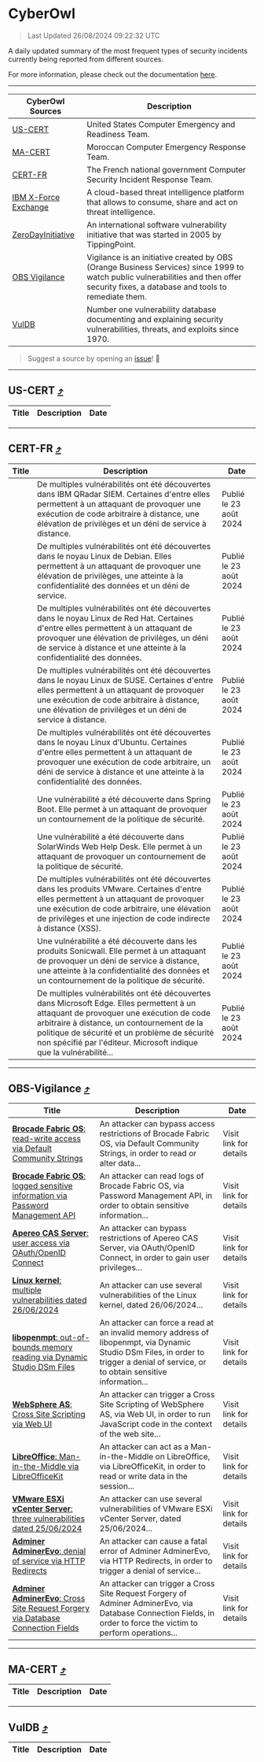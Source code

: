 
 <div id='top'></div>

# CyberOwl

 > Last Updated 26/08/2024 09:22:32 UTC
 
 A daily updated summary of the most frequent types of security incidents currently being reported from different sources.
 
 For more information, please check out the documentation [here](./docs/README.md).
 
 ---
 |CyberOwl Sources|Description|
 |---|---|
 |[US-CERT](#us-cert-arrow_heading_up)|United States Computer Emergency and Readiness Team.|
 |[MA-CERT](#ma-cert-arrow_heading_up)|Moroccan Computer Emergency Response Team.|
 |[CERT-FR](#cert-fr-arrow_heading_up)|The French national government Computer Security Incident Response Team.|
 |[IBM X-Force Exchange](#ibmcloud-arrow_heading_up)|A cloud-based threat intelligence platform that allows to consume, share and act on threat intelligence.|
 |[ZeroDayInitiative](#zerodayinitiative-arrow_heading_up)|An international software vulnerability initiative that was started in 2005 by TippingPoint.|
 |[OBS Vigilance](#obs-vigilance-arrow_heading_up)|Vigilance is an initiative created by OBS (Orange Business Services) since 1999 to watch public vulnerabilities and then offer security fixes, a database and tools to remediate them.|
 |[VulDB](#vuldb-arrow_heading_up)|Number one vulnerability database documenting and explaining security vulnerabilities, threats, and exploits since 1970.|
 
 > Suggest a source by opening an [issue](https://github.com/karimhabush/cyberowl/issues)! :raised_hands:
 ---

## US-CERT [:arrow_heading_up:](#cyberowl)

 |Title|Description|Date|
 |---|---|---|
 
 ---

## CERT-FR [:arrow_heading_up:](#cyberowl)

 |Title|Description|Date|
 |---|---|---|
 |[](https://www.cert.ssi.gouv.fr/avis/CERTFR-2024-AVI-0720/)|De multiples vulnérabilités ont été découvertes dans IBM QRadar SIEM. Certaines d'entre elles permettent à un attaquant de provoquer une exécution de code arbitraire à distance, une élévation de privilèges et un déni de service à distance.|Publié le 23 août 2024|
 |[](https://www.cert.ssi.gouv.fr/avis/CERTFR-2024-AVI-0719/)|De multiples vulnérabilités ont été découvertes dans le noyau Linux de Debian. Elles permettent à un attaquant de provoquer une élévation de privilèges, une atteinte à la confidentialité des données et un déni de service.|Publié le 23 août 2024|
 |[](https://www.cert.ssi.gouv.fr/avis/CERTFR-2024-AVI-0718/)|De multiples vulnérabilités ont été découvertes dans le noyau Linux de Red Hat. Certaines d'entre elles permettent à un attaquant de provoquer une élévation de privilèges, un déni de service à distance et une atteinte à la confidentialité des données.|Publié le 23 août 2024|
 |[](https://www.cert.ssi.gouv.fr/avis/CERTFR-2024-AVI-0717/)|De multiples vulnérabilités ont été découvertes dans le noyau Linux de SUSE. Certaines d'entre elles permettent à un attaquant de provoquer une exécution de code arbitraire à distance, une élévation de privilèges et un déni de service à distance.|Publié le 23 août 2024|
 |[](https://www.cert.ssi.gouv.fr/avis/CERTFR-2024-AVI-0716/)|De multiples vulnérabilités ont été découvertes dans le noyau Linux d'Ubuntu. Certaines d'entre elles permettent à un attaquant de provoquer une exécution de code arbitraire, un déni de service à distance et une atteinte à la confidentialité des données.|Publié le 23 août 2024|
 |[](https://www.cert.ssi.gouv.fr/avis/CERTFR-2024-AVI-0715/)|Une vulnérabilité a été découverte dans Spring Boot. Elle permet à un attaquant de provoquer un contournement de la politique de sécurité.|Publié le 23 août 2024|
 |[](https://www.cert.ssi.gouv.fr/avis/CERTFR-2024-AVI-0714/)|Une vulnérabilité a été découverte dans SolarWinds Web Help Desk. Elle permet à un attaquant de provoquer un contournement de la politique de sécurité.|Publié le 23 août 2024|
 |[](https://www.cert.ssi.gouv.fr/avis/CERTFR-2024-AVI-0713/)|De multiples vulnérabilités ont été découvertes dans les produits VMware. Certaines d'entre elles permettent à un attaquant de provoquer une exécution de code arbitraire, une élévation de privilèges et une injection de code indirecte à distance (XSS).|Publié le 23 août 2024|
 |[](https://www.cert.ssi.gouv.fr/avis/CERTFR-2024-AVI-0712/)|Une vulnérabilité a été découverte dans les produits Sonicwall. Elle permet à un attaquant de provoquer un déni de service à distance, une atteinte à la confidentialité des données et un contournement de la politique de sécurité.|Publié le 23 août 2024|
 |[](https://www.cert.ssi.gouv.fr/avis/CERTFR-2024-AVI-0711/)|De multiples vulnérabilités ont été découvertes dans Microsoft Edge. Elles permettent à un attaquant de provoquer une exécution de code arbitraire à distance, un contournement de la politique de sécurité et un problème de sécurité non spécifié par l'éditeur. Microsoft indique que la vulnérabilité...|Publié le 23 août 2024|
 
 ---

## OBS-Vigilance [:arrow_heading_up:](#cyberowl)

 |Title|Description|Date|
 |---|---|---|
 |[<a href="https://vigilance.fr/vulnerability/Brocade-Fabric-OS-read-write-access-via-Default-Community-Strings-44600" class="noirorange"><b>Brocade Fabric OS</b>: read-write access via Default Community Strings</a>](https://vigilance.fr/vulnerability/Brocade-Fabric-OS-read-write-access-via-Default-Community-Strings-44600)|An attacker can bypass access restrictions of Brocade Fabric OS, via Default Community Strings, in order to read or alter data...|Visit link for details|
 |[<a href="https://vigilance.fr/vulnerability/Brocade-Fabric-OS-logged-sensitive-information-via-Password-Management-API-44599" class="noirorange"><b>Brocade Fabric OS</b>: logged sensitive information via Password Management API</a>](https://vigilance.fr/vulnerability/Brocade-Fabric-OS-logged-sensitive-information-via-Password-Management-API-44599)|An attacker can read logs of Brocade Fabric OS, via Password Management API, in order to obtain sensitive information...|Visit link for details|
 |[<a href="https://vigilance.fr/vulnerability/Apereo-CAS-Server-user-access-via-OAuth-OpenID-Connect-44597" class="noirorange"><b>Apereo CAS Server</b>: user access via OAuth/OpenID Connect</a>](https://vigilance.fr/vulnerability/Apereo-CAS-Server-user-access-via-OAuth-OpenID-Connect-44597)|An attacker can bypass restrictions of Apereo CAS Server, via OAuth/OpenID Connect, in order to gain user privileges...|Visit link for details|
 |[<a href="https://vigilance.fr/vulnerability/Linux-kernel-multiple-vulnerabilities-dated-26-06-2024-44596" class="noirorange"><b>Linux kernel</b>: multiple vulnerabilities dated 26/06/2024</a>](https://vigilance.fr/vulnerability/Linux-kernel-multiple-vulnerabilities-dated-26-06-2024-44596)|An attacker can use several vulnerabilities of the Linux kernel, dated 26/06/2024...|Visit link for details|
 |[<a href="https://vigilance.fr/vulnerability/libopenmpt-out-of-bounds-memory-reading-via-Dynamic-Studio-DSm-Files-44594" class="noirorange"><b>libopenmpt</b>: out-of-bounds memory reading via Dynamic Studio DSm Files</a>](https://vigilance.fr/vulnerability/libopenmpt-out-of-bounds-memory-reading-via-Dynamic-Studio-DSm-Files-44594)|An attacker can force a read at an invalid memory address of libopenmpt, via Dynamic Studio DSm Files, in order to trigger a denial of service, or to obtain sensitive information...|Visit link for details|
 |[<a href="https://vigilance.fr/vulnerability/WebSphere-AS-Cross-Site-Scripting-via-Web-UI-44592" class="noirorange"><b>WebSphere AS</b>: Cross Site Scripting via Web UI</a>](https://vigilance.fr/vulnerability/WebSphere-AS-Cross-Site-Scripting-via-Web-UI-44592)|An attacker can trigger a Cross Site Scripting of WebSphere AS, via Web UI, in order to run JavaScript code in the context of the web site...|Visit link for details|
 |[<a href="https://vigilance.fr/vulnerability/LibreOffice-Man-in-the-Middle-via-LibreOfficeKit-44591" class="noirorange"><b>LibreOffice</b>: Man-in-the-Middle via LibreOfficeKit</a>](https://vigilance.fr/vulnerability/LibreOffice-Man-in-the-Middle-via-LibreOfficeKit-44591)|An attacker can act as a Man-in-the-Middle on LibreOffice, via LibreOfficeKit, in order to read or write data in the session...|Visit link for details|
 |[<a href="https://vigilance.fr/vulnerability/VMware-ESXi-vCenter-Server-three-vulnerabilities-dated-25-06-2024-44590" class="noirorange"><b>VMware ESXi  vCenter Server</b>: three vulnerabilities dated 25/06/2024</a>](https://vigilance.fr/vulnerability/VMware-ESXi-vCenter-Server-three-vulnerabilities-dated-25-06-2024-44590)|An attacker can use several vulnerabilities of VMware ESXi  vCenter Server, dated 25/06/2024...|Visit link for details|
 |[<a href="https://vigilance.fr/vulnerability/Adminer-AdminerEvo-denial-of-service-via-HTTP-Redirects-44589" class="noirorange"><b>Adminer  AdminerEvo</b>: denial of service via HTTP Redirects</a>](https://vigilance.fr/vulnerability/Adminer-AdminerEvo-denial-of-service-via-HTTP-Redirects-44589)|An attacker can cause a fatal error of Adminer  AdminerEvo, via HTTP Redirects, in order to trigger a denial of service...|Visit link for details|
 |[<a href="https://vigilance.fr/vulnerability/Adminer-AdminerEvo-Cross-Site-Request-Forgery-via-Database-Connection-Fields-44588" class="noirorange"><b>Adminer  AdminerEvo</b>: Cross Site Request Forgery via Database Connection Fields</a>](https://vigilance.fr/vulnerability/Adminer-AdminerEvo-Cross-Site-Request-Forgery-via-Database-Connection-Fields-44588)|An attacker can trigger a Cross Site Request Forgery of Adminer  AdminerEvo, via Database Connection Fields, in order to force the victim to perform operations...|Visit link for details|
 
 ---

## MA-CERT [:arrow_heading_up:](#cyberowl)

 |Title|Description|Date|
 |---|---|---|
 
 ---

## VulDB [:arrow_heading_up:](#cyberowl)

 |Title|Description|Date|
 |---|---|---|
 